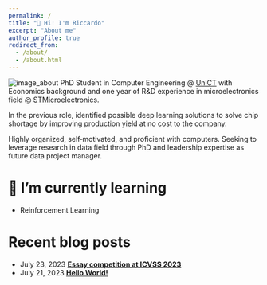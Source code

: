 ```yaml
---
permalink: /
title: "🚀 Hi! I'm Riccardo"
excerpt: "About me"
author_profile: true
redirect_from: 
  - /about/
  - /about.html
---
```


![image_about](https://github.com/ric-sar/ric-sar.github.io/assets/82369153/0e912c14-dfa3-471c-b23a-b434a22216ad)
PhD Student in Computer Engineering @ [UniCT](https://www.unict.it/) with Economics background and one year of R&D experience in  microelectronics field @ [STMicroelectronics](https://www.st.com/).

In the previous role, identified possible deep learning solutions to solve chip shortage by improving production yield at no cost to the company.

Highly organized, self‑motivated, and proficient with computers.
Seeking to leverage research in data field through PhD and leadership expertise as future data project manager.

# 🌱 I’m currently learning 
* Reinforcement Learning

# Recent blog posts
* July 23, 2023 [**Essay competition at ICVSS 2023**](https://ric-sar.github.io/posts/2023/07/essay-competition/)
* July 21, 2023 [**Hello World!**](https://ric-sar.github.io/posts/2023/07/hello-world/)
